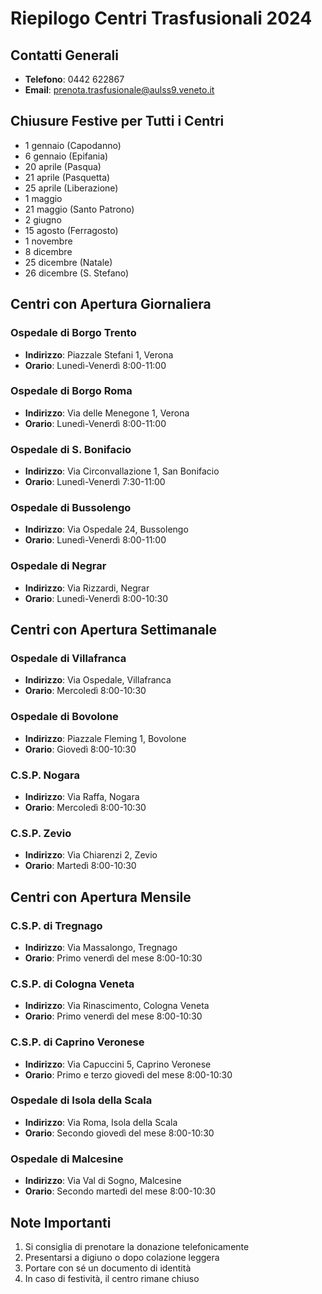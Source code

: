# Riepilogo Centri Trasfusionali 2024

## Contatti Generali
- **Telefono**: 0442 622867
- **Email**: prenota.trasfusionale@aulss9.veneto.it

## Chiusure Festive per Tutti i Centri
- 1 gennaio (Capodanno)
- 6 gennaio (Epifania)
- 20 aprile (Pasqua)
- 21 aprile (Pasquetta)
- 25 aprile (Liberazione)
- 1 maggio
- 21 maggio (Santo Patrono)
- 2 giugno
- 15 agosto (Ferragosto)
- 1 novembre
- 8 dicembre
- 25 dicembre (Natale)
- 26 dicembre (S. Stefano)

## Centri con Apertura Giornaliera

### Ospedale di Borgo Trento
- **Indirizzo**: Piazzale Stefani 1, Verona
- **Orario**: Lunedì-Venerdì 8:00-11:00

### Ospedale di Borgo Roma
- **Indirizzo**: Via delle Menegone 1, Verona
- **Orario**: Lunedì-Venerdì 8:00-11:00

### Ospedale di S. Bonifacio
- **Indirizzo**: Via Circonvallazione 1, San Bonifacio
- **Orario**: Lunedì-Venerdì 7:30-11:00

### Ospedale di Bussolengo
- **Indirizzo**: Via Ospedale 24, Bussolengo
- **Orario**: Lunedì-Venerdì 8:00-11:00

### Ospedale di Negrar
- **Indirizzo**: Via Rizzardi, Negrar
- **Orario**: Lunedì-Venerdì 8:00-10:30

## Centri con Apertura Settimanale

### Ospedale di Villafranca
- **Indirizzo**: Via Ospedale, Villafranca
- **Orario**: Mercoledì 8:00-10:30

### Ospedale di Bovolone
- **Indirizzo**: Piazzale Fleming 1, Bovolone
- **Orario**: Giovedì 8:00-10:30

### C.S.P. Nogara
- **Indirizzo**: Via Raffa, Nogara
- **Orario**: Mercoledì 8:00-10:30

### C.S.P. Zevio
- **Indirizzo**: Via Chiarenzi 2, Zevio
- **Orario**: Martedì 8:00-10:30

## Centri con Apertura Mensile

### C.S.P. di Tregnago
- **Indirizzo**: Via Massalongo, Tregnago
- **Orario**: Primo venerdì del mese 8:00-10:30

### C.S.P. di Cologna Veneta
- **Indirizzo**: Via Rinascimento, Cologna Veneta
- **Orario**: Primo venerdì del mese 8:00-10:30

### C.S.P. di Caprino Veronese
- **Indirizzo**: Via Capuccini 5, Caprino Veronese
- **Orario**: Primo e terzo giovedì del mese 8:00-10:30

### Ospedale di Isola della Scala
- **Indirizzo**: Via Roma, Isola della Scala
- **Orario**: Secondo giovedì del mese 8:00-10:30

### Ospedale di Malcesine
- **Indirizzo**: Via Val di Sogno, Malcesine
- **Orario**: Secondo martedì del mese 8:00-10:30

## Note Importanti
1. Si consiglia di prenotare la donazione telefonicamente
2. Presentarsi a digiuno o dopo colazione leggera
3. Portare con sé un documento di identità
4. In caso di festività, il centro rimane chiuso 
